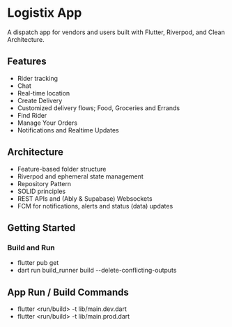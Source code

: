 # Logistix App

A dispatch app for vendors and users built with Flutter, Riverpod, and Clean Architecture.

## Features
- Rider tracking
- Chat
- Real-time location
- Create Delivery
- Customized delivery flows; Food, Groceries and Errands
- Find Rider
- Manage Your Orders
- Notifications and Realtime Updates

## Architecture
- Feature-based folder structure
- Riverpod and ephemeral state management
- Repository Pattern
- SOLID principles
- REST APIs and (Ably & Supabase) Websockets
- FCM for notifications, alerts and status (data) updates


## Getting Started

### Build and Run

- flutter pub get
- dart run build_runner build --delete-conflicting-outputs


## App Run / Build Commands

- flutter <run/build> -t lib/main.dev.dart
- flutter <run/build> -t lib/main.prod.dart
